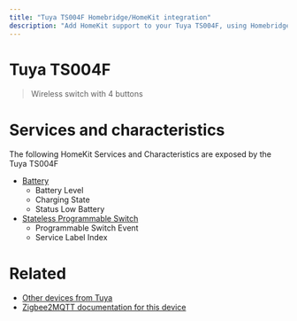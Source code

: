 ```yaml
---
title: "Tuya TS004F Homebridge/HomeKit integration"
description: "Add HomeKit support to your Tuya TS004F, using Homebridge, Zigbee2MQTT and homebridge-z2m."
---
```

<!---
This file has been GENERATED using src/docgen/docgen.ts
DO NOT EDIT THIS FILE MANUALLY!
-->
# Tuya TS004F
> Wireless switch with 4 buttons


# Services and characteristics
The following HomeKit Services and Characteristics are exposed by
the Tuya TS004F

* [Battery](../../battery.md)
  * Battery Level
  * Charging State
  * Status Low Battery
* [Stateless Programmable Switch](../../action.md)
  * Programmable Switch Event
  * Service Label Index


# Related
* [Other devices from Tuya](../index.md#tuya)
* [Zigbee2MQTT documentation for this device](https://www.zigbee2mqtt.io/devices/TS004F.html)